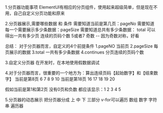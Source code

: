 
1.分页器功能事项
ElementUI有相应的分页组件，使用起来超级简单，但是现在不用，自己自定义分页功能和原来

2.分页器展示,需要哪些数据 和 条件
需要知道当前是第几页：pageNo 
需要知道每一个需要展示多少条数据：pageSize
需要知道总共有多少条数据： total
可以得出一共有多少页
连续的页码个数 5或者7 奇数 -- 因为奇数对称，好看

总结：
对于分页器而言，自定义的4个前提条件
1.pageNO 当前页
2.pageSize 每页展示的数据
3.total 一共有多少条数据
4.continues 分页连续的页码个数

3.自定义分页器 在开发时，在本地使用假数据调试

4.对于分页器而言，很重要的一个地方为：算出连续页码【起始数字】和【结束数字】
当前是第8页
6 7 8 9 10
当前是第18页
16 17 18 19 20

假如当前是第1和第2页 没有0页和负数
都应该显示：1 2 3 4 5

5.分页器的动态展示 把分页器分成 上 中 下 三部分
v-for可以遍历 数组 数字 字符串 遍历器


